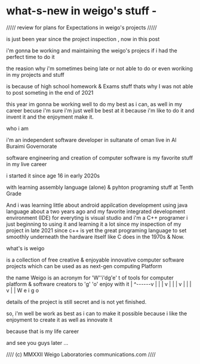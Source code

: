 # what-s-new in weigo's stuff -
///// review for plans for Expectations in weigo's projects /////



is just been year since the project inspection , now in this post

i'm gonna be working and maintaining the weigo's projecs if i had the perfect time to do it

the reasion why i'm sometimes being late or not able to do or even woriking in my projects and stuff 

is because of high school homework & Exams stuff
thats why I was not able to post someting in the end of 2021

this year im gonna be working well to do my best as i can, as well in my career becuse i'm sure i'm just well be best at it 
because i'm like to do it and invent it and the enjoyment make it.

who i am

i'm an independent software developer in sultanate of oman live in Al Buraimi Governorate

software engineering and creation of computer software is my favorite stuff in my live career

i started it since age 16 in early 2020s

with learning assembly language (alone) & pyhton programing stuff at Tenth Grade

And i was learning little about android appilcation development using java language about a two years ago
 and my favorite integrated development environment (IDE) for everyting is visual studio
 and i'm a C++ programer i just beginning to using it and learning it a lot since my inspection of my project in late 2021
 since c++ is yet the great programing language to set smoothly underneath the hardware itself like C does in the 1970s & Now.
 
 what's is weigo
 
 is a collection of free creative & enjoyable innovative computer software projects which can be used as as next-gen computing Platform
 
 the name Weigo is an acronym for 'W''i'dg'e' t of tools for computer platform & software creators to 'g' 'o' enjoy with it 
                                   |  ^------v                                                         |   |
                                   |         v                                                         |   |
                                   |         v                                                         |   |
                                   |         v                                                         |   |
                                   W       e i                                                         g   o
 
 details of the project is still secret and is not yet finished.
 
 so, i'm well be work as best as i can to make it possible because i like the enjoyment to create it as well as innovate it
 
 because that is my life career
 
 and see you guys later ...
 
 
 
 //// (c) MMXXII Weigo Laboratories communications.com ////
